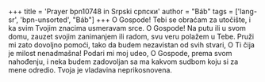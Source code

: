 +++
title = 'Prayer bpn10748 in Srpski српски'
author = "Báb"
tags = ['lang-sr', 'bpn-unsorted', "Báb"]
+++
O Gospode! Tebi se obraćam za utočište, i ka svim Tvojim znacima usmeravam srce.
O Gospode! Na putu ili u svom domu, zauzet svojim zanimanjem ili radom, svu veru polažem u Tebe.
Pruži mi zato dovoljno pomoći, tako da budem nezavistan od svih stvari,   O Ti čija je milost nenadmašna!
Podari mi moj udeo, O Gospode, prema svom nahođenju, i neka budem zadovoljan sa ma kakvom sudbom koju si za mene odredio.
Tvoja je vladavina neprikosnovena.
